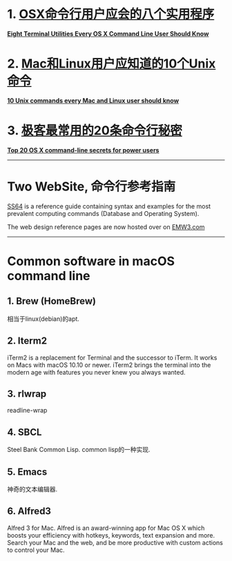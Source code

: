 # 1. [OSX命令行用户应会的八个实用程序](OSX命令行用户应会的八个实用程序.md)

**[Eight Terminal Utilities Every OS X Command Line User Should Know](http://www.mitchchn.me/2014/os-x-terminal/)**


# 2. [Mac和Linux用户应知道的10个Unix命令]()

**[10 Unix commands every Mac and Linux user should know](https://www.infoworld.com/article/3193969/linux/10-unix-commands-every-mac-and-linux-user-should-know.html)**

# 3. [极客最常用的20条命令行秘密]()

**[Top 20 OS X command-line secrets for power users](https://www.infoworld.com/article/2614879/mac-os-x/mac-os-x-top-20-os-x-command-line-secrets-for-power-users.html?page=4)**


---
# Two WebSite, 命令行参考指南

[SS64](https://ss64.com) is a reference guide containing syntax and examples for the most prevalent computing commands (Database and Operating System). 

The web design reference pages are now hosted over on [EMW3.com](https://emw3.com)





---
# Common software in macOS command line 

## 1. Brew (HomeBrew) 

相当于linux(debian)的apt. 

## 2. Iterm2

iTerm2 is a replacement for Terminal and the successor to iTerm. It works on Macs with macOS 10.10 or newer. iTerm2 brings the terminal into the modern age with features you never knew you always wanted.

## 3. rlwrap 

readline-wrap

## 4. SBCL

Steel Bank Common Lisp. common lisp的一种实现.

## 5. Emacs

神奇的文本编辑器.

## 6. Alfred3

Alfred 3 for Mac. Alfred is an award-winning app for Mac OS X which boosts your efficiency with hotkeys, keywords, text expansion and more. Search your Mac and the web, and be more productive with custom actions to control your Mac.

